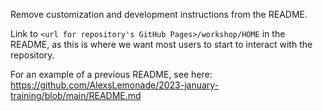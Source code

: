 Remove customization and development instructions from the README.

Link to `<url for repository's GitHub Pages>/workshop/HOME` in the README, as this is where we want most users to start to interact with the repository.

For an example of a previous README, see here: <https://github.com/AlexsLemonade/2023-january-training/blob/main/README.md>